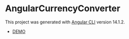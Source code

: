 # AngularCurrencyConverter

This project was generated with [Angular CLI](https://github.com/angular/angular-cli) version 14.1.2.

- [DEMO](https://angelion541.github.io/angular_currency-converter/)
